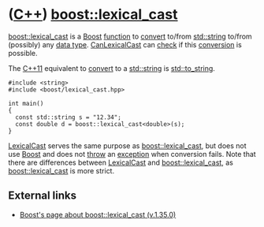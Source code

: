 # ([C++](Cpp.md)) [boost::lexical\_cast](CppBoostLexical_cast.md)

[boost::lexical\_cast](CppBoostLexical_cast.md) is a [Boost](CppBoost.md)
[function](CppFunction.md) to [convert](CppConvert.md) to/from
[std::string](CppStdString.md) to/from (possibly) any [data
type](CppDataType.md). [CanLexicalCast](CppCanLexicalCast.md) can
[check](CppCheck.md) if this [conversion](CppConvert.md) is possible.

The [C++11](Cpp11.md) equivalent to [convert](CppConvert.md) to a
[std::string](CppStdString.md) is [std::to\_string](CppStdTo_string.md).

```
#include <string>
#include <boost/lexical_cast.hpp>

int main()
{
  const std::string s = "12.34";
  const double d = boost::lexical_cast<double>(s);
}
```

[LexicalCast](CppLexicalCast.md) serves the same purpose as
[boost::lexical\_cast](CppBoostLexical_cast.md), but does not use
[Boost](CppBoost.md) and does not [throw](CppThrow.md) an
[exception](CppException.md) when conversion fails. Note that there are
differences between [LexicalCast](CppLexicalCast.md) and
[boost::lexical\_cast](CppBoostLexical_cast.md), as
[boost::lexical\_cast](CppCanLexicalCast.md) is more strict.

## External links

-   [Boost's page about boost::lexical\_cast (v.1.35.0)](http://www.boost.org/doc/libs/1_66_0/doc/html/boost_lexical_cast.html)
